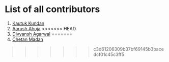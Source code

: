 # List of all contributors

1. [Kautuk Kundan](https://github.com/kautukkundan)
2. [Aarush Ahuja](https://github.com/arush15june)
<<<<<<< HEAD
3. [Divyansh Agarwal](https://github.com/Divyansh12)
=======
4. [Chetan Madan](https://github.com/ChetanMadan)
>>>>>>> c3d61206309b37bf69145b3bacedcf01c45c3ff5
